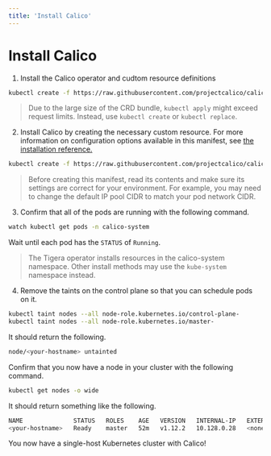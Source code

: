 ```yaml
---
title: 'Install Calico'
---
```

# Install Calico 

1. Install the Calico operator and cudtom resource definitions

```bash
kubectl create -f https://raw.githubusercontent.com/projectcalico/calico/v3.26.1/manifests/tigera-operator.yaml
```

> Due to the large size of the CRD bundle, `kubectl apply` might exceed request limits. Instead, use `kubectl create` or `kubectl replace`.

2. Install Calico by creating the necessary custom resource. For more information on configuration options available in this manifest, see [the installation reference.](https://docs.tigera.io/calico/latest/reference/installation/api)

```bash
kubectl create -f https://raw.githubusercontent.com/projectcalico/calico/v3.26.1/manifests/custom-resources.yaml
```

> Before creating this manifest, read its contents and make sure its settings are correct for your environment. For example, you may need to change the default IP pool CIDR to match your pod network CIDR.

3. Confirm that all of the pods are running with the following command.

```bash
watch kubectl get pods -n calico-system
```

Wait until each pod has the `STATUS` of `Running`.

> The Tigera operator installs resources in the calico-system namespace. Other install methods may use the `kube-system` namespace instead.

4. Remove the taints on the control plane so that you can schedule pods on it.

```bash
kubectl taint nodes --all node-role.kubernetes.io/control-plane-
kubectl taint nodes --all node-role.kubernetes.io/master-
```

It should return the following.

```bash
node/<your-hostname> untainted
```

Confirm that you now have a node in your cluster with the following command.

```bash
kubectl get nodes -o wide
```

It should return something like the following.

```bash
NAME              STATUS   ROLES    AGE   VERSION   INTERNAL-IP   EXTERNAL-IP   OS-IMAGE             KERNEL-VERSION    CONTAINER-RUNTIME
<your-hostname>   Ready    master   52m   v1.12.2   10.128.0.28   <none>        Ubuntu 18.04.1 LTS   4.15.0-1023-gcp   docker://18.6.1
```

You now have a single-host Kubernetes cluster with Calico!

